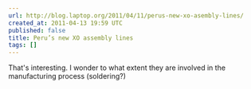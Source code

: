 ```yaml
---
url: http://blog.laptop.org/2011/04/11/perus-new-xo-asembly-lines/
created_at: 2011-04-13 19:59 UTC
published: false
title: Peru’s new XO assembly lines
tags: []
---
```


That's interesting. I wonder to what extent they are involved in the manufacturing process (soldering?)
